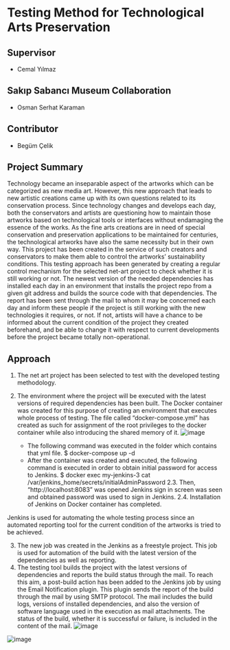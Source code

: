 # Testing Method for Technological Arts Preservation

## Supervisor
- Cemal Yılmaz

## Sakıp Sabancı Museum Collaboration
- Osman Serhat Karaman

## Contributor
- Begüm Çelik

## Project Summary

Technology became an inseparable aspect of the artworks which can be categorized as
new media art. However, this new approach that leads to new artistic creations came up
with its own questions related to its conservation process. Since technology changes and
develops each day, both the conservators and artists are questioning how to maintain those
artworks based on technological tools or interfaces without endamaging the essence of the
works. As the fine arts creations are in need of special conservation and preservation
applications to be maintained for centuries, the technological artworks have also the same
necessity but in their own way. This project has been created in the service of such creators
and conservators to make them able to control the artworks’ sustainability conditions. This
testing approach has been generated by creating a regular control mechanism for the
selected net-art project to check whether it is still working or not. The newest version of the
needed dependencies has installed each day in an environment that installs the project repo
from a given git address and builds the source code with that dependencies. The report has
been sent through the mail to whom it may be concerned each day and inform these
people if the project is still working with the new technologies it requires, or not. If not, artists
will have a chance to be informed about the current condition of the project they created
beforehand, and be able to change it with respect to current developments before the
project became totally non-operational.

## Approach

1. The net art project has been selected to test with the developed testing methodology.
2. The environment where the project will be executed with the latest versions of required dependencies has been built. The Docker container was created
for this purpose of creating an environment that executes whole process of testing. The file
called “docker-compose.yml” has created as such for assignment of the root privileges to
the docker container while also introducing the shared memory of it.
![image](https://user-images.githubusercontent.com/41292368/126209573-d4247965-715f-4850-8e8c-38dc9ee52980.png)

    - The following command was executed in the folder which contains that yml file.
    $ docker-compose up -d
    - After the container was created and executed, the following command is executed in
order to obtain initial password for access to Jenkins.
$ docker exec my-jenkins-3 cat /var/jenkins_home/secrets/initialAdminPassword
    2.3. Then, “http://localhost:8083” was opened Jenkins sign in screen was seen and
obtained password was used to sign in Jenkins.
    2.4. Installation of Jenkins on Docker container has completed.
    
Jenkins is used for automating the whole testing process since an automated reporting tool
for the current condition of the artworks is tried to be achieved.

3. The new job was created in the Jenkins as a freestyle project. This job is used for
automation of the build with the latest version of the dependencies as well as reporting.
4. The testing tool builds the project with the latest versions of
dependencies and reports the build status through the mail. To reach this aim, a post-build
action has been added to the Jenkins job by using the Email Notification plugin. This plugin
sends the report of the build through the mail by using SMTP protocol. The mail includes the
build logs, versions of installed dependencies, and also the version of software language used in the
execution as mail attachments. The status of the build, whether it is successful or failure, is
included in the content of the mail.
![image](https://user-images.githubusercontent.com/41292368/126209342-3ef63d70-86f4-45cc-8824-85dfe788d8bd.png)

![image](https://user-images.githubusercontent.com/41292368/126209355-c7195c8a-db18-4301-aedd-8c211fe6ee24.png)
